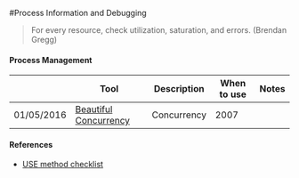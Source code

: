 #Process Information and Debugging

> For every resource, check utilization, saturation, and errors. (Brendan Gregg)

#### Process Management

|        |    Tool     | Description  | When to use  | Notes |
| ---------- |---------------| ----------|-------|---------|
| 01/05/2016 | [Beautiful Concurrency](http://research.microsoft.com/pubs/74063/beautiful.pdf) | Concurrency | 2007


#### References

- [USE method checklist](http://www.brendangregg.com/USEmethod/use-linux.html)
